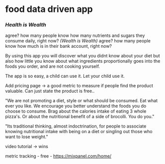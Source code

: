 # food data driven app
### *Health is Wealth*
agree? how many people know how many nutrients and sugars they consume daily, right now?
*(Wealth is Wealth)*
agree? how many people know how much is in their bank account, right now?

By using this app you will discover what you didnt know about your diet but also how little you know about what ingredients proportionally goes into the foods you order, and are not cooking yourself.

The app is so easy, a child can use it. Let your child use it.

Add pricing page -> a good metric to measure if people find the product valuable. Can just state the product is free..

"We are not promoting a diet, style or what should be consumed. Eat what ever you like. We encourage you better understand the foods you do choose to consume. Brag about the calories intake of eating 3 whole pizza's. Or about the nutritional benefit of a side of brocolli. You do you."

"Its traditional thinking, almost indoctrination, for people to associate knowing nutritional intake with being on a diet or singling out those who want to lose weight."

video tutorial -> wins

metric tracking - free - https://mixpanel.com/home/
